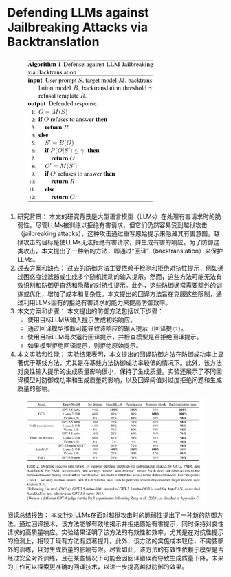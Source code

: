 # Defending LLMs against Jailbreaking Attacks via Backtranslation

<figure><img src="../.gitbook/assets/image (6) (1) (1) (1) (1) (1) (1) (1) (1) (1) (1) (1) (1) (1) (1) (1) (1) (1) (1) (1) (1) (1) (1) (1) (1) (1) (1).png" alt=""><figcaption></figcaption></figure>

1. 研究背景： 本文的研究背景是大型语言模型（LLMs）在处理有害请求时的脆弱性。尽管LLMs被训练以拒绝有害请求，但它们仍然容易受到越狱攻击（jailbreaking attacks），这种攻击通过重写原始提示来隐藏其有害意图。越狱攻击的目标是使LLMs无法拒绝有害请求，并生成有害的响应。为了防御这类攻击，本文提出了一种新的方法，即通过“回译”（backtranslation）来保护LLMs。
2. 过去方案和缺点： 过去的防御方法主要依赖于检测和拒绝对抗性提示，例如通过困惑度过滤器或生成多个随机扰动的输入提示。然而，这些方法可能无法有效识别和防御更自然和隐蔽的对抗性提示。此外，这些防御通常需要额外的训练或优化，增加了成本和复杂性。本文提出的回译方法旨在克服这些限制，通过利用LLMs固有的拒绝有害请求的能力来提高防御效率。
3. 本文方案和步骤： 本文提出的防御方法包括以下步骤：
   * 使用目标LLM从输入提示生成初始响应。
   * 通过回译模型推断可能导致该响应的输入提示（回译提示）。
   * 使用目标LLM再次运行回译提示，并检查模型是否拒绝回译提示。
   * 如果模型拒绝回译提示，则拒绝原始提示。
4. 本文实验和性能： 实验结果表明，本文提出的回译防御方法在防御成功率上显著优于基线方法，尤其是在基线方法防御成功率较低的情况下。此外，该方法对良性输入提示的生成质量影响很小，保持了生成质量。实验还展示了不同回译模型对防御成功率和生成质量的影响，以及回译阈值对过度拒绝问题和生成质量的影响。

<figure><img src="../.gitbook/assets/image (1) (1) (1) (1) (1) (1) (1) (1) (1) (1) (1) (1) (1) (1) (1) (1) (1) (1) (1) (1) (1) (1) (1) (1) (1) (1) (1) (1) (1) (1) (1) (1) (1) (1) (1) (1) (1) (1) (1) (1) (1) (1) (1).png" alt=""><figcaption></figcaption></figure>

阅读总结报告： 本文针对LLMs在面对越狱攻击时的脆弱性提出了一种新的防御方法。通过回译技术，该方法能够有效地揭示并拒绝原始有害提示，同时保持对良性请求的高质量响应。实验结果证明了该方法的有效性和效率，尤其是在对抗性提示的检测上，相较于现有方法有显著提升。此外，该方法的实施成本较低，不需要额外的训练，且对生成质量的影响有限。尽管如此，该方法的有效性依赖于模型是否经过安全对齐训练，且在某些情况下可能会因回译错误而导致生成质量下降。未来的工作可以探索更准确的回译技术，以进一步提高越狱防御的效果。
